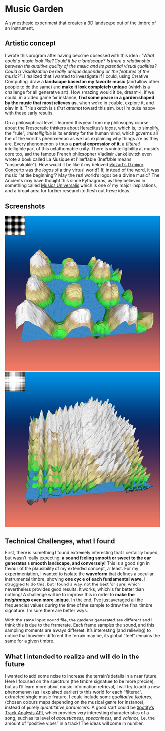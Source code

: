 # Music Garden
 A synesthesic experiment that creates a 3D landscape out of the timbre of an instrument.


## Artistic concept

I wrote this program after having become obsessed with this idea : *"What could a music look like? Could it be a landscape? Is there a relationship between the auditive quality of the music and its potential visual qualities? Could a visualization be really unique depending on the features of the music?"*. I realized that I wanted to investigate if I could, using Creative Computing, draw a **landscape based on my favorite music** (and allow other people to do the same) and **make it look completely unique** (which is a challenge for all generative art). How amazing would it be, dreamt-I, if we could, in a video game for instance, **find some peace in a garden shaped by the music that most relieves us.** when we’re in trouble, explore it, and play in it. 
This sketch is a *first attempt* toward this aim, but I’m quite happy with these early results.

On a philosophical level, I learned this year from my philosophy course about the Presocratic thinkers about Heraclitus’s *logos*, which is, to simplify, the “rule”, *unintelligible* in its entirety for the human mind, which governs all the of the world's phenomenon as well as explaining why things are as they are. Every phenomenon is thus a **partial expression of it**, a *filtered* intelligible part of this unfathomable unity. There is unintelligibility at music’s core too, and the famous French philosopher Vladimir Jankélévitch even wrote a book called La Musique et l'Ineffable (Ineffable means “unspeakable”). 
How would it be like if my beloved [Mozart’s D minor Concerto](https://www.youtube.com/watch?v=UGldgW6mDnY) was the *logos* of a tiny virtual world? If, instead of the word, it was music “at the beginning”? May the real world’s logos be a divine music? The Ancients may have thought this since Pythagoras, as they believed in something called [Musica Universalis](https://en.wikipedia.org/wiki/Musica_universalis) which is one of my major inspirations, and a broad area for further research to flesh out these ideas.

## Screenshots

![FirstScreenShot](https://github.com/SimonTalaga/Music-Garden/blob/master/screenshots/2.png)
![SecondScreenShot](https://github.com/SimonTalaga/Music-Garden/blob/master/screenshots/1.png)

## Technical Challenges, what I found
First, there is something I found extremely interesting that I certainly hoped, but wasn’t really expecting: **a sound feeling smooth or sweet to the ear generates a smooth landscape, and conversely!** This is a good sign in favour of the plausibility of my extended concept, at least. 
For my experimentation, I wanted to isolate the **waveform** that defines a peculiar instrumental timbre, showing **one cycle of each fundamental wave.** I struggled to do this, but I found a way, not the best for sure, which nevertheless provides good results. It works, which is far better than nothing! A challenge will be to improve this in order to **make the *heightmaps* even more unique**. In the end, I’ve just averaged all the frequencies values during the time of the sample to draw the final timbre signature. I’m sure there are better ways.

With the same input sound file, the gardens generated are different and I think this is due to the framerate. Each frame samples the sound, and this sampling moments are always different. It’s interesting (and relieving) to notice that however different the terrain may be, its global “feel” remains the same for a given timbre.

## What I intended to realize and will do in the future
I wanted to add some noise to increase the terrain’s details in a near future.
Here I focused on the spectrum (the timbre signature to be more precise), but as I’ll learn more about music information retrieval, I will try to add a new phenomenon (as I explained earlier) to this world for each “filtered”, extracted single music feature. I could include some *qualitative features*, (chosen colours maps depending on the musical genre for instance), instead of purely *quantitative parameters*. A good start could be [Spotify’s Track Analysis API](https://developer.spotify.com/documentation/web-api/reference/tracks/), which provides very interesting characteristics of a song, such as its level of *acousticness*, *speachiness*, and *valence*, i.e. the amount of “positive vibes” in a track! The ideas will come in number.
